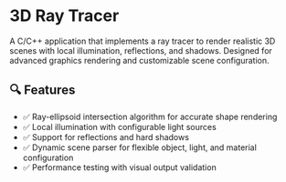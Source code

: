 # 3D Ray Tracer

A C/C++ application that implements a ray tracer to render realistic 3D scenes with local illumination, reflections, and shadows. Designed for advanced graphics rendering and customizable scene configuration.

## 🔍 Features

- ✅ Ray-ellipsoid intersection algorithm for accurate shape rendering
- ✅ Local illumination with configurable light sources
- ✅ Support for reflections and hard shadows
- ✅ Dynamic scene parser for flexible object, light, and material configuration
- ✅ Performance testing with visual output validation
